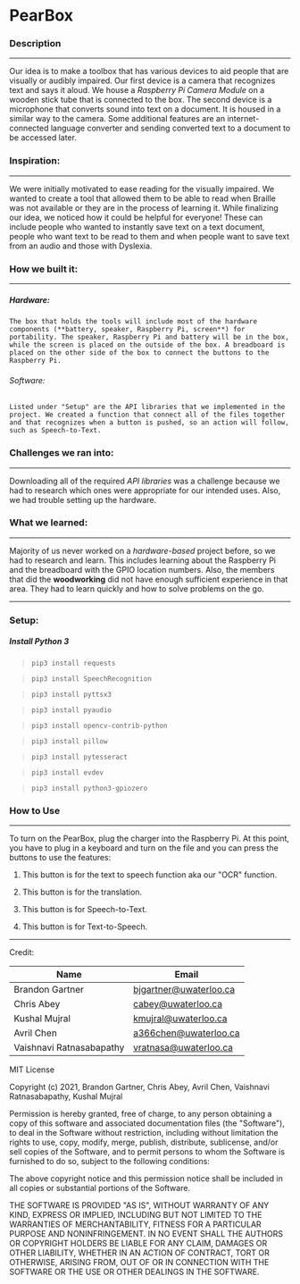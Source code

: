 # PearBox

### Description

---


Our idea is to make a toolbox that has various devices to aid people that are visually or audibly impaired. Our first device is a camera that recognizes text and says it aloud. We house a *Raspberry Pi Camera Module* on a wooden stick tube that is connected to the box. The second device is a microphone that converts sound into text on a document. It is housed in a similar way to the camera. Some additional features are an internet-connected language converter and sending converted text to a document to be accessed later.


### Inspiration:

---

We were initially motivated to ease reading for the visually impaired. We wanted to create a tool that allowed them to be able to read when Braille was not available or they are in the process of learning it. While finalizing our idea, we noticed how it could be helpful for everyone! These can include people who wanted to instantly save text on a text document, people who want text to be read to them and when people want to save text from an audio and those with Dyslexia.

### How we built it:

---

##### Hardware:
    The box that holds the tools will include most of the hardware components (**battery, speaker, Raspberry Pi, screen**) for portability. The speaker, Raspberry Pi and battery will be in the box, while the screen is placed on the outside of the box. A breadboard is placed on the other side of the box to connect the buttons to the Raspberry Pi. 

###### Software:
    Listed under "Setup" are the API libraries that we implemented in the project. We created a function that connect all of the files together and that recognizes when a button is pushed, so an action will follow, such as Speech-to-Text.

### Challenges we ran into:

---

Downloading all of the required *API libraries* was a challenge because we had to research which ones were appropriate for our intended uses. Also, we had trouble setting up the hardware. 


### What we learned:

---

Majority of us never worked on a *hardware-based* project before, so we had to research and learn. This includes learning about the Raspberry Pi and the breadboard with the GPIO location numbers. Also, the members that did the **woodworking** did not have enough sufficient experience in that area. They had to learn quickly and how to solve problems on the go.





---

### Setup:

##### Install Python 3

> `pip3 install requests`

> `pip3 install SpeechRecognition`

> `pip3 install pyttsx3`

> `pip3 install pyaudio`

> `pip3 install opencv-contrib-python`

> `pip3 install pillow`

> `pip3 install pytesseract`

> `pip3 install evdev`

> `pip3 install python3-gpiozero`

### How to Use

---
To turn on the PearBox, plug the charger into the Raspberry Pi. At this point, you have to plug in a keyboard and turn on the file and you can press the buttons to use the features:

1) This button is for the text to speech function aka our "OCR" function.

2) This button is for the translation.

3) This button is for Speech-to-Text. 

4) This button is for Text-to-Speech.

---

Credit:

|Name|Email|
|----|-----|
|Brandon Gartner|bjgartner@uwaterloo.ca|,
|Chris Abey|cabey@uwaterloo.ca|,
|Kushal Mujral|kmujral@uwaterloo.ca|,
|Avril Chen|a366chen@uwaterloo.ca|,
|Vaishnavi Ratnasabapathy|vratnasa@uwaterloo.ca|


MIT License

Copyright (c) 2021, Brandon Gartner, Chris Abey, Avril Chen, Vaishnavi Ratnasabapathy, Kushal Mujral

Permission is hereby granted, free of charge, to any person obtaining a copy
of this software and associated documentation files (the "Software"), to deal
in the Software without restriction, including without limitation the rights
to use, copy, modify, merge, publish, distribute, sublicense, and/or sell
copies of the Software, and to permit persons to whom the Software is
furnished to do so, subject to the following conditions:

The above copyright notice and this permission notice shall be included in all
copies or substantial portions of the Software.

THE SOFTWARE IS PROVIDED "AS IS", WITHOUT WARRANTY OF ANY KIND, EXPRESS OR
IMPLIED, INCLUDING BUT NOT LIMITED TO THE WARRANTIES OF MERCHANTABILITY,
FITNESS FOR A PARTICULAR PURPOSE AND NONINFRINGEMENT. IN NO EVENT SHALL THE
AUTHORS OR COPYRIGHT HOLDERS BE LIABLE FOR ANY CLAIM, DAMAGES OR OTHER
LIABILITY, WHETHER IN AN ACTION OF CONTRACT, TORT OR OTHERWISE, ARISING FROM,
OUT OF OR IN CONNECTION WITH THE SOFTWARE OR THE USE OR OTHER DEALINGS IN THE
SOFTWARE.
